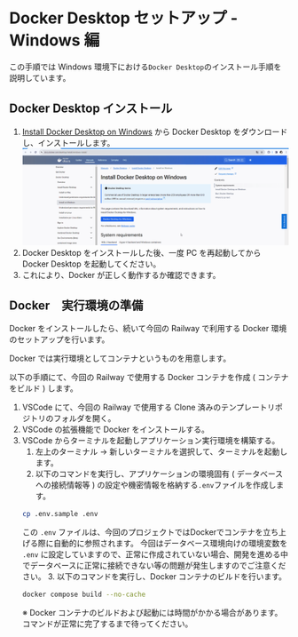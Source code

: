 # Docker Desktop セットアップ - Windows 編

この手順では Windows 環境下における`Docker Desktop`のインストール手順を説明しています。

## Docker Desktop インストール
1. [Install Docker Desktop on Windows](https://docs.docker.com/desktop/install/windows-install/) から Docker Desktop をダウンロードし、インストールします。
    ![Docker Desktopをインストール](../../images/install-docker-desktop.gif)
2. Docker Desktop をインストールした後、一度 PC を再起動してから Docker Desktop を起動してください。
3. これにより、Docker が正しく動作するか確認できます。

## Docker　実行環境の準備
Docker をインストールしたら、続いて今回の Railway で利用する Docker 環境のセットアップを行います。

Docker では実行環境としてコンテナというものを用意します。

以下の手順にて、今回の Railway で使用する Docker コンテナを作成 ( コンテナをビルド ) します。

1. VSCode にて、今回の Railway で使用する Clone 済みのテンプレートリポジトリのフォルダを開く。
2. VSCode の拡張機能で Docker をインストールする。
3. VSCode からターミナルを起動しアプリケーション実行環境を構築する。
    1. 左上のターミナル -> 新しいターミナルを選択して、ターミナルを起動します。
    2. 以下のコマンドを実行し、アプリケーションの環境固有 ( データベースへの接続情報等 ) の設定や機密情報を格納する`.env`ファイルを作成します。
    ```bash
    cp .env.sample .env
    ```
    この `.env` ファイルは、今回のプロジェクトではDockerでコンテナを立ち上げる際に自動的に参照されます。
    今回はデータベース環境向けの環境変数を `.env` に設定していますので、正常に作成されていない場合、開発を進める中でデータベースに正常に接続できない等の問題が発生しますのでご注意ください。
    3. 以下のコマンドを実行し、Docker コンテナのビルドを行います。
    ```bash
    docker compose build --no-cache
    ```
   ※ Docker コンテナのビルドおよび起動には時間がかかる場合があります。コマンドが正常に完了するまで待ってください。
